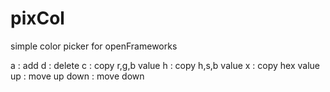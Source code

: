 # pixCol
simple color picker for openFrameworks

a : add
d : delete
c : copy r,g,b value
h : copy h,s,b value
x : copy hex value
up : move up
down : move down
